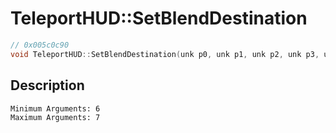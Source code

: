 # TeleportHUD::SetBlendDestination
```c
// 0x005c0c90
void TeleportHUD::SetBlendDestination(unk p0, unk p1, unk p2, unk p3, unk p4, unk p5, ...)
```
## Description
```
Minimum Arguments: 6
Maximum Arguments: 7
```
